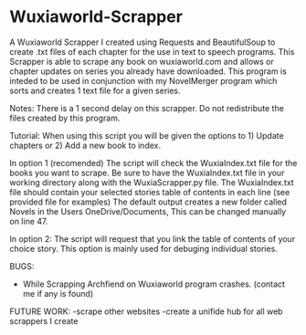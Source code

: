 # Wuxiaworld-Scrapper
A Wuxiaworld Scrapper I created using Requests and BeautifulSoup to create .txt files of each chapter for the use in text to speech programs. This Scrapper is able to scrape any book on wuxiaworld.com and allows or chapter updates on series you already have downloaded. This program is inteded to be used in conjunction with my NovelMerger program which sorts and creates 1 text file for a given series. 

Notes:
  There is a 1 second delay on this scrapper.
  Do not redistribute the files created by this program.
  
Tutorial:
When using this script you will be given the options to 1) Update chapters or 2) Add a new book to index.

In option 1 (recomended) The script will check the WuxiaIndex.txt file for the books you want to scrape. 
    Be sure to have the WuxiaIndex.txt file in your working directory along with the WuxiaScrapper.py file. 
    The WuxiaIndex.txt file should contain your selected stories table of contents in each line (see provided file for examples)
    The default output creates a new folder called Novels in the Users OneDrive/Documents, This can be changed manually on line 47.

In option 2: The script will request that you link the table of contents of your choice story. This option is mainly used for debuging individual stories.


BUGS:
- While Scrapping Archfiend on Wuxiaworld program crashes.
(contact me if any is found)


FUTURE WORK:
-scrape other websites
-create a unifide hub for all web scrappers I create

